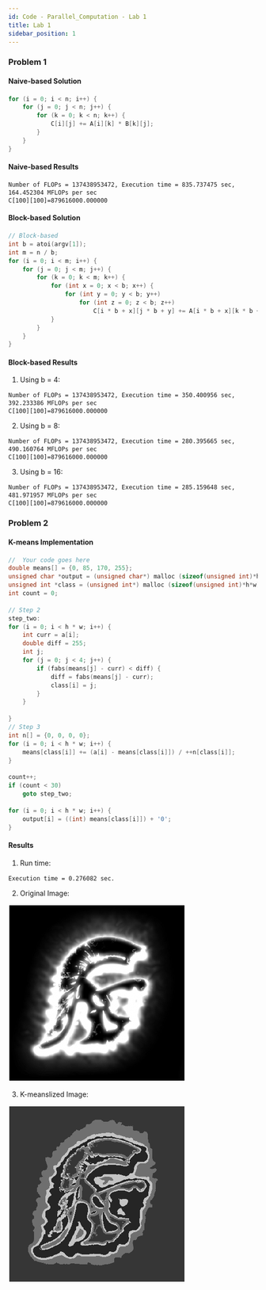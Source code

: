 ```yaml
---
id: Code - Parallel_Computation - Lab 1
title: Lab 1
sidebar_position: 1
---
```


### Problem 1

#### Naive-based Solution

```c
for (i = 0; i < n; i++) {
    for (j = 0; j < n; j++) {
        for (k = 0; k < n; k++) {
            C[i][j] += A[i][k] * B[k][j];
        }
    }
}
```

#### Naive-based Results

```
Number of FLOPs = 137438953472, Execution time = 835.737475 sec,
164.452304 MFLOPs per sec
C[100][100]=879616000.000000
```

#### Block-based Solution

```c
// Block-based
int b = atoi(argv[1]);
int m = n / b;
for (i = 0; i < m; i++) {
    for (j = 0; j < m; j++) {
        for (k = 0; k < m; k++) {
            for (int x = 0; x < b; x++) {
                for (int y = 0; y < b; y++)
                    for (int z = 0; z < b; z++)
                        C[i * b + x][j * b + y] += A[i * b + x][k * b + z] * B[k * b + z][j * b + y];
            }
        }
    }
}
```

#### Block-based Results

1. Using b = 4:
```
Number of FLOPs = 137438953472, Execution time = 350.400956 sec,
392.233386 MFLOPs per sec
C[100][100]=879616000.000000
```

2. Using b = 8:
```
Number of FLOPs = 137438953472, Execution time = 280.395665 sec,
490.160764 MFLOPs per sec
C[100][100]=879616000.000000
```

3. Using b = 16:
```
Number of FLOPs = 137438953472, Execution time = 285.159648 sec,
481.971957 MFLOPs per sec
C[100][100]=879616000.000000
```

### Problem 2

#### K-means Implementation
```c
//  Your code goes here
double means[] = {0, 85, 170, 255};
unsigned char *output = (unsigned char*) malloc (sizeof(unsigned int)*h*w);
unsigned int *class = (unsigned int*) malloc (sizeof(unsigned int)*h*w);
int count = 0;

// Step 2
step_two:
for (i = 0; i < h * w; i++) {
    int curr = a[i];
    double diff = 255;
    int j;
    for (j = 0; j < 4; j++) {
        if (fabs(means[j] - curr) < diff) {
            diff = fabs(means[j] - curr);
            class[i] = j;
        }
    }
    
}
// Step 3
int n[] = {0, 0, 0, 0};
for (i = 0; i < h * w; i++) {
    means[class[i]] += (a[i] - means[class[i]]) / ++n[class[i]];
}

count++;
if (count < 30)
    goto step_two;

for (i = 0; i < h * w; i++) {
    output[i] = ((int) means[class[i]]) + '0';
}
```

#### Results

1. Run time:
```
Execution time = 0.276082 sec.
```

2. Original Image:

![](/img/code_img/Parallel/k-means-orig.png)

3. K-meanslized Image:

![](/img/code_img/Parallel/k-means.png)